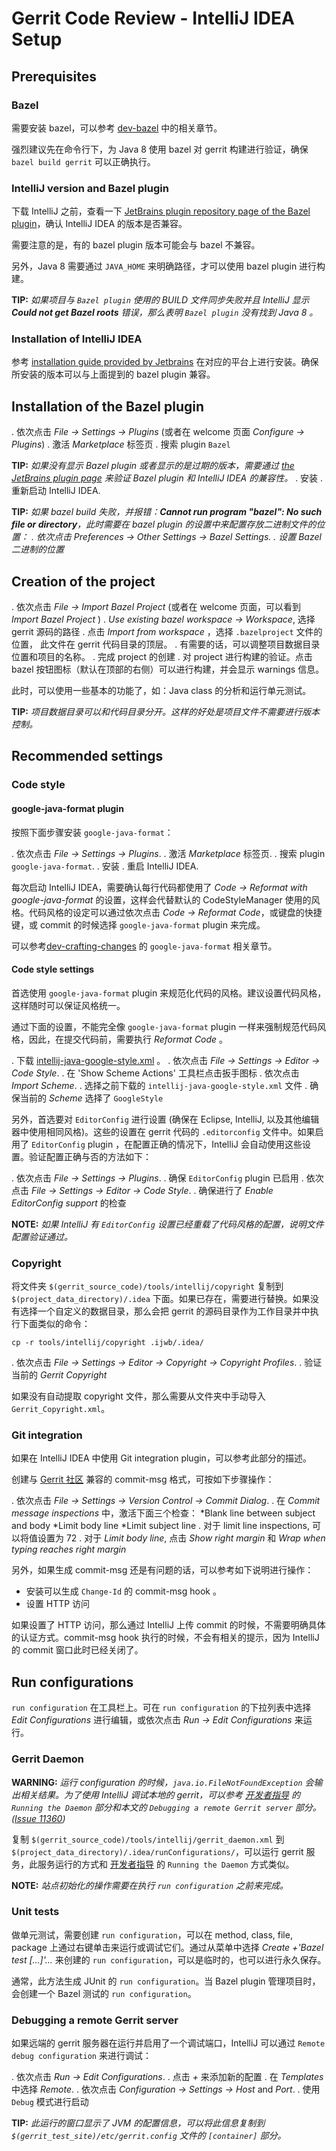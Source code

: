 # Gerrit Code Review - IntelliJ IDEA Setup

## Prerequisites

### Bazel

需要安装 bazel，可以参考 [dev-bazel](dev-bazel.md) 中的相关章节。

强烈建议先在命令行下，为 Java 8 使用 bazel 对 gerrit 构建进行验证，确保 `bazel build gerrit` 可以正确执行。

### IntelliJ version and Bazel plugin

下载 IntelliJ 之前，查看一下 [JetBrains plugin repository page of the Bazel plugin](https://plugins.jetbrains.com/plugin/8609-bazel/versions)，确认 IntelliJ IDEA 的版本是否兼容。

需要注意的是，有的 bazel plugin 版本可能会与 bazel 不兼容。

另外，Java 8 需要通过 `JAVA_HOME` 来明确路径，才可以使用 bazel plugin 进行构建。

**TIP:**
*如果项目与 `Bazel plugin` 使用的 BUILD 文件同步失败并且 IntelliJ 显示 **Could not get Bazel roots** 错误，那么表明 `Bazel plugin` 没有找到 Java 8 。*

### Installation of IntelliJ IDEA

参考 [installation guide provided by Jetbrains](https://www.jetbrains.com/help/idea/installation-guide.html) 在对应的平台上进行安装。确保所安装的版本可以与上面提到的 bazel plugin 兼容。

## Installation of the Bazel plugin

. 依次点击 *File -> Settings -> Plugins* (或者在 welcome 页面 *Configure -> Plugins*)
. 激活 *Marketplace* 标签页
. 搜索 plugin `Bazel`

**TIP:**
*如果没有显示 Bazel plugin 或者显示的是过期的版本，需要通过 [the JetBrains plugin page](https://plugins.jetbrains.com/plugin/8609-bazel/versions) 来验证 Bazel plugin 和 IntelliJ IDEA 的兼容性。*
. 安装
. 重新启动 IntelliJ IDEA.

**TIP:**
*如果 bazel build 失败，并报错：**Cannot run program "bazel": No such file or directory**，此时需要在 bazel plugin 的设置中来配置存放二进制文件的位置：*
*. 依次点击 Preferences -> Other Settings -> Bazel Settings.*
*. 设置 Bazel 二进制的位置*

## Creation of the project

. 依次点击 *File -> Import Bazel Project* (或者在 welcome 页面，可以看到 *Import Bazel Project* )
. *Use existing bazel workspace -> Workspace*, 选择 gerrit 源码的路径
. 点击 *Import from workspace* ，选择 `.bazelproject` 文件的位置， 此文件在 gerrit 代码目录的顶层。
. 有需要的话，可以调整项目数据目录位置和项目的名称。
. 完成 project 的创建
. 对 project 进行构建的验证。点击 bazel 按钮图标（默认在顶部的右侧）可以进行构建，并会显示 warnings 信息。

此时，可以使用一些基本的功能了，如：Java class 的分析和运行单元测试。

**TIP:**
*项目数据目录可以和代码目录分开。这样的好处是项目文件不需要进行版本控制。*

## Recommended settings

### Code style

#### google-java-format plugin

按照下面步骤安装 `google-java-format`：

. 依次点击 *File -> Settings -> Plugins*.
. 激活 *Marketplace* 标签页.
. 搜索 plugin `google-java-format`.
. 安装
. 重启 IntelliJ IDEA.

每次启动 IntelliJ IDEA，需要确认每行代码都使用了 *Code → Reformat with google-java-format* 的设置，这样会代替默认的 CodeStyleManager 使用的风格。代码风格的设定可以通过依次点击 *Code -> Reformat Code*，或键盘的快捷键，或 commit 的时候选择 `google-java-format` plugin 来完成。

可以参考[dev-crafting-changes](dev-crafting-changes.md) 的 `google-java-format` 相关章节。

#### Code style settings

首选使用 `google-java-format` plugin 来规范化代码的风格。建议设置代码风格，这样随时可以保证风格统一。

通过下面的设置，不能完全像 `google-java-format` plugin 一样来强制规范代码风格，因此，在提交代码前，需要执行 *Reformat Code* 。

. 下载 [intellij-java-google-style.xml](https://raw.githubusercontent.com/google/styleguide/gh-pages/intellij-java-google-style.xml) 。
. 依次点击 *File -> Settings -> Editor -> Code Style*.
. 在 'Show Scheme Actions' 工具栏点击扳手图标
. 依次点击 *Import Scheme*.
. 选择之前下载的 `intellij-java-google-style.xml` 文件
. 确保当前的 *Scheme* 选择了 `GoogleStyle`

另外，首选要对 `EditorConfig` 进行设置 (确保在 Eclipse, IntelliJ, 以及其他编辑器中使用相同风格)。这些的设置在 gerrit 代码的 `.editorconfig` 文件中。如果启用了 `EditorConfig` plugin ，在配置正确的情况下，IntelliJ 会自动使用这些设置。验证配置正确与否的方法如下：

. 依次点击 *File -> Settings -> Plugins*.
. 确保 `EditorConfig` plugin 已启用
. 依次点击 *File -> Settings -> Editor -> Code Style*.
. 确保进行了 *Enable EditorConfig support* 的检查

**NOTE:**
*如果 IntelliJ 有 `EditorConfig` 设置已经重载了代码风格的配置，说明文件配置验证通过。*

### Copyright

将文件夹 `$(gerrit_source_code)/tools/intellij/copyright` 复制到 `$(project_data_directory)/.idea` 下面。如果已存在，需要进行替换。如果没有选择一个自定义的数据目录，那么会把 gerrit 的源码目录作为工作目录并中执行下面类似的命令：

```
cp -r tools/intellij/copyright .ijwb/.idea/
```
. 依次点击 *File -> Settings -> Editor -> Copyright -> Copyright Profiles*.
. 验证当前的 *Gerrit Copyright* 

如果没有自动提取 copyright 文件，那么需要从文件夹中手动导入 `Gerrit_Copyright.xml`。

### Git integration

如果在 IntelliJ IDEA 中使用 Git integration plugin，可以参考此部分的描述。

创建与 [Gerrit 社区](dev-crafting-changes.md) 兼容的 commit-msg 格式，可按如下步骤操作：

. 依次点击 *File -> Settings -> Version Control -> Commit Dialog*.
. 在 *Commit message inspections* 中，激活下面三个检查：
  *Blank line between subject and body
  *Limit body line
  *Limit subject line
. 对于 limit line inspections, 可以将值设置为 72
. 对于 *Limit body line*, 点击 *Show right margin* 和 *Wrap when typing reaches right margin*

另外，如果生成 commit-msg 还是有问题的话，可以参考如下说明进行操作：

* 安装可以生成 `Change-Id` 的 commit-msg hook 。
* 设置 HTTP 访问

如果设置了 HTTP 访问，那么通过 IntelliJ 上传 commit 的时候，不需要明确具体的认证方式。commit-msg hook 执行的时候，不会有相关的提示，因为 IntelliJ 的 commit 窗口此时已经关闭了。

## Run configurations

`run configuration` 在工具栏上。可在 `run configuration` 的下拉列表中选择 *Edit Configurations* 进行编辑，或依次点击 *Run -> Edit Configurations* 来运行。

### Gerrit Daemon

**WARNING:**
*运行 configuration 的时候，`java.io.FileNotFoundException` 会输出相关结果。为了使用 IntelliJ 调试本地的 gerrit，可以参考 [开发者指导](dev-readme.md) 的 `Running the Daemon` 部分和本文的 `Debugging a remote Gerrit server` 部分。([Issue 11360](https://bugs.chromium.org/p/gerrit/issues/detail?id=11360))*

复制 `$(gerrit_source_code)/tools/intellij/gerrit_daemon.xml` 到 `$(project_data_directory)/.idea/runConfigurations/`，可以运行 gerrit 服务，此服务运行的方式和 [开发者指导](dev-readme.md) 的 `Running the Daemon` 方式类似。

**NOTE:**
*站点初始化的操作需要在执行 `run configuration` 之前来完成。*

### Unit tests

做单元测试，需要创建 `run configuration`，可以在 method, class, file, package 上通过右键单击来运行或调试它们。通过从菜单中选择 *Create +'Bazel test [...]'...* 来创建的 `run configuration`，可以是临时的，也可以进行永久保存。

通常，此方法生成 JUnit 的 `run configuration`。当 Bazel plugin 管理项目时，会创建一个 Bazel 测试的 `run configuration`。

### Debugging a remote Gerrit server

如果远端的 gerrit 服务器在运行并启用了一个调试端口，IntelliJ 可以通过 `Remote debug configuration` 来进行调试：

. 依次点击 *Run -> Edit Configurations*.
. 点击 *+* 来添加新的配置
. 在 *Templates* 中选择 *Remote*.
. 依次点击 *Configuration -> Settings -> Host* and *Port*.
. 使用 `Debug` 模式进行启动

**TIP:**
*此运行的窗口显示了 JVM 的配置信息，可以将此信息复制到 `$(gerrit_test_site)/etc/gerrit.config` 文件的 `[container]` 部分。*

